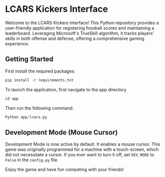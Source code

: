 # LCARS Kickers Interface

Welcome to the LCARS Kickers Interface! This Python repository provides a user-friendly application for registering foosball scores and maintaining a leaderboard. Leveraging Microsoft's TrueSkill algorithm, it tracks players' skills in both offense and defense, offering a comprehensive gaming experience.

## Getting Started

First install the required packages:
```Python
pip install -r requirements.txt
```

To launch the application, first navigate to the app directory
```Python
cd app
```

Then run the following command:
```Python
Python app/lcars.py
```

## Development Mode (Mouse Cursor)

Development Mode is now active by default. It enables a mouse cursor. This game was originally programmed for a machine with a touch-screen, which did not necessitate a cursor.
If you ever want to turn it off, set `DEV_MODE` to `False` in the `config.py` file. 

Enjoy the game and have fun competing with your friends!